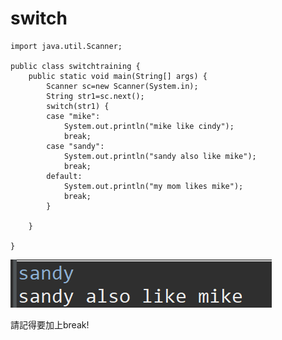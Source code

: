 # switch

```text
import java.util.Scanner;

public class switchtraining {
	public static void main(String[] args) {
		Scanner sc=new Scanner(System.in);
		String str1=sc.next();
		switch(str1) {
		case "mike":
			System.out.println("mike like cindy");
			break;
		case "sandy":
			System.out.println("sandy also like mike");
			break;
		default:
			System.out.println("my mom likes mike");
			break;
		}
		
	}

}
```

![](../../.gitbook/assets/image.png)

請記得要加上break!

